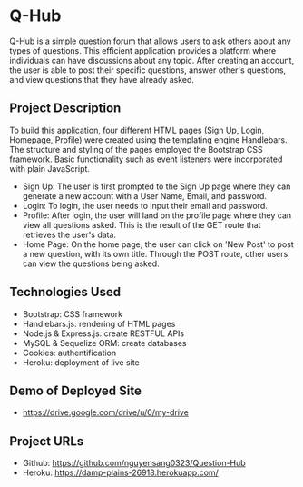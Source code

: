 # Q-Hub

Q-Hub is a simple question forum that allows users to ask others about any types of questions. This efficient application provides a platform where individuals can have discussions about any topic. After creating an account, the user is able to post their specific questions, answer other's questions, and view questions that they have already asked.

## Project Description

To build this application, four different HTML pages (Sign Up, Login, Homepage, Profile) were created using the templating engine Handlebars. The structure and styling of the pages employed the Bootstrap CSS framework. Basic functionality such as event listeners were incorporated with plain JavaScript.

- Sign Up: The user is first prompted to the Sign Up page where they can generate a new account with a User Name, Email, and password.
- Login: To login, the user needs to input their email and password.
- Profile: After login, the user will land on the profile page where they can view all questions asked. This is the result of the GET route that retrieves the user's data.
- Home Page: On the home page, the user can click on 'New Post' to post a new question, with its own title. Through the POST route, other users can view the questions being asked.



## Technologies Used

- Bootstrap: CSS framework
- Handlebars.js: rendering of HTML pages
- Node.js & Express.js: create RESTFUL APIs
- MySQL & Sequelize ORM: create databases
- Cookies: authentification
- Heroku: deployment of live site

## Demo of Deployed Site
- https://drive.google.com/drive/u/0/my-drive

## Project URLs
- Github: https://github.com/nguyensang0323/Question-Hub
- Heroku: https://damp-plains-26918.herokuapp.com/
